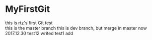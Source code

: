 # MyFirstGit
this is rtz's first Git test  
this is the master branch
this is dev branch, but merge in master now  
2017.12.30
test12 writed
test1 add
